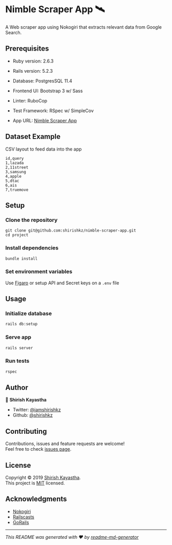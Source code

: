 # Nimble Scraper App 🛰

A Web scraper app using Nokogiri that extracts relevant data from Google Search.

## Prerequisites
 
- Ruby version: 2.6.3

- Rails version: 5.2.3

- Database: PostgresSQL 11.4

- Frontend UI: Bootstrap 3 w/ Sass

- Linter: RuboCop

- Test Framework: RSpec w/ SimpleCov

- App URL: [Nimble Scraper App](https://nimble-scraper-app.herokuapp.com/)

## Dataset Example

CSV layout to feed data into the app

```
id,query
1,lazada
2,11street
3,samsung
4,apple
5,dtac
6,ais
7,truemove
```

## Setup

### Clone the repository

```she
git clone git@github.com:shirishkz/nimble-scraper-app.git
cd project
```

### Install dependencies

```sh
bundle install
```

### Set environment variables

Use [Figaro](https://github.com/laserlemon/figaro) or setup API and Secret keys on a ```.env``` file 

## Usage

### Initialize database

```sh
rails db:setup
```

### Serve app

```sh
rails server
```

### Run tests

```sh
rspec
```

## Author

👤 **Shirish Kayastha**

* Twitter: [@iamshirishkz](https://twitter.com/iamshirishkz)
* Github: [@shirishkz](https://github.com/shirishkz)

## Contributing

Contributions, issues and feature requests are welcome!<br/>
Feel free to check [issues page](https://github.com/shirishkz/nimble-scraper-app/issues).

## License

Copyright © 2019 [Shirish Kayastha](https://github.com/shirishkz).<br/>
This project is [MIT](https://opensource.org/licenses/MIT) licensed.

## Acknowledgments

* [Nokogiri](http://www.nokogiri.org/)
* [Railscasts](http://railscasts.com/)
* [GoRails](https://gorails.com/)

***
_This README was generated with ❤️ by [readme-md-generator](https://github.com/kefranabg/readme-md-generator)_
